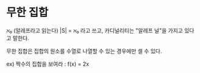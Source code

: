 # 무한 집합
ℵ₀ (알레프라고 읽는다) |S| = ℵ₀ 라고 쓰고, 카디널리티는 "알레프 널"을 가지고 있다고 말한다.

무한 집합은 집합의 원소를 수열로 나열할 수 있는 경우에만 셀 수 있다.

ex) 짝수의 집합을 보여라 : f(x) = 2x
